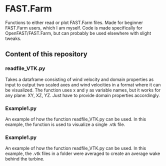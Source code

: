 # FAST.Farm
Functions to either read or plot FAST.Farm files. Made for beginner FAST.Farm users, which I am myself. Code is made specifically for OpenFAST/FAST.Farm, but can probably be used elsewhere with slight tweaks. 

## Content of this repository
### readfile_VTK.py
Takes a dataframe consisting of wind velocity and domain properties as input to output two scaled axes and wind velocities in a format where it can be visualized. The function uses x and y as variable names, but it works for any plane: XY, XZ, YZ. Just have to provide domain properties accordingly.

### Example1.py
An example of how the function readfile_VTK.py can be used.
In this example, the function is used to visualize a single .vtk file.

### Example1.py
An example of how the function readfile_VTK.py can be used.
In this example, the .vtk files in a folder were averaged to create an average wake behind the turbine.
